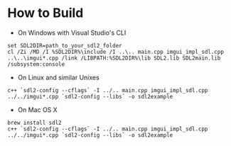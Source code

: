 
# How to Build

- On Windows with Visual Studio's CLI

```
set SDL2DIR=path_to_your_sdl2_folder
cl /Zi /MD /I %SDL2DIR%\include /I ..\.. main.cpp imgui_impl_sdl.cpp ..\..\imgui*.cpp /link /LIBPATH:%SDL2DIR%\lib SDL2.lib SDL2main.lib /subsystem:console
```

- On Linux and similar Unixes

```
c++ `sdl2-config --cflags` -I ../.. main.cpp imgui_impl_sdl.cpp ../../imgui*.cpp `sdl2-config --libs` -o sdl2example
```

- On Mac OS X

```
brew install sdl2
c++ `sdl2-config --cflags` -I ../.. main.cpp imgui_impl_sdl.cpp ../../imgui*.cpp `sdl2-config --libs` -o sdl2example
```
